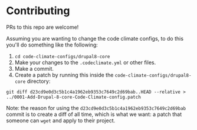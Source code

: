 # Contributing

PRs to this repo are welcome!

Assuming you are wanting to change the code climate configs, to do this you'll do something like the following:

1. `cd code-climate-configs/drupal8-core`
1. Make your changes to the `.codeclimate.yml` or other files.
1. Make a commit.
1. Create a patch by running this inside the `code-climate-configs/drupal8-core` directory:

  ```
  git diff d23cd9e0d3c5b1c4a1962eb9353c7649c2d69bab..HEAD --relative > ../0001-Add-Drupal-8-core-Code-Climate-config.patch
  ```

Note: the reason for using the `d23cd9e0d3c5b1c4a1962eb9353c7649c2d69bab` commit is to create a diff of all time, which is what we want: a patch that someone can `wget` and apply to their project.

